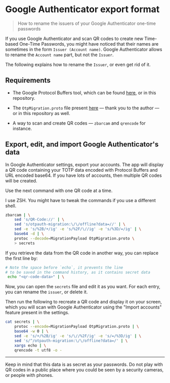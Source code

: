 # Google Authenticator export format

> How to rename the issuers of your Google Authenticator one-time passwords

If you use Google Authenticator and scan QR codes to create new Time-based One-Time Passwords, you might have noticed that their names are sometimes in the form `Issuer (Account name)`. Google Authenticator allows to rename the `Account name` part, but not the `Issuer`.

The following explains how to rename the `Issuer`, or even get rid of it.

## Requirements

- The Google Protocol Buffers tool, which can be found [here](https://developers.google.com/protocol-buffers), or in this repository.

- The `OtpMigration.proto` file present [here](https://github.com/qistoph/otp_export/blob/master/OtpMigration.proto) — thank you to the author — or in this repository as well.

- A way to scan and create QR codes — `zbarcam` and `qrencode` for instance.

## Export, edit, and import Google Authenticator's data

In Google Authenticator settings, export your accounts. The app will display a QR code containing your TOTP data encoded with Protocol Buffers and URL encoded base64. If you have lots of accounts, then multiple QR codes will be created.

Use the next command with one QR code at a time.

I use ZSH. You might have to tweak the commands if you use a different shell.

```zsh
zbarcam | \
	sed 's/QR-Code://' | \
	sed 's/otpauth-migration:\/\/offline?data=//' | \
	sed -e 's/%2B/+/ig' -e 's/%2F/\//ig' -e 's/%3D/=/ig' | \
	base64 -d | \
	protoc --decode=MigrationPayload OtpMigration.proto \
	> secrets
```

If you retrieve the data from the QR code in another way, you can replace the first line by:

```zsh
# Note the space before `echo`, it prevents the line
# to be saved in the command history, as it contains secret data
 echo "<qr-code-data>" | \
```

Now, you can open the `secrets` file and edit it as you want. For each entry, you can rename the `issuer`, or delete it.

Then run the following to recreate a QR code and display it on your screen, which you will scan with Google Authenticator using the "Import accounts" feature present in the settings.

```sh
cat secrets | \
	protoc --encode=MigrationPayload OtpMigration.proto | \
	base64 -w 0 | \
	sed -e 's/+/%2B/ig' -e 's/\//%2F/ig' -e 's/=/%3D/ig' | \
	sed 's/^/otpauth-migration:\/\/offline?data=/' | \
	xargs echo | \
	qrencode -t utf8 -o -
```

---

Keep in mind that this data is as secret as your passwords. Do not play with QR codes in a public place where you could be seen by a security cameras, or people with phones.
